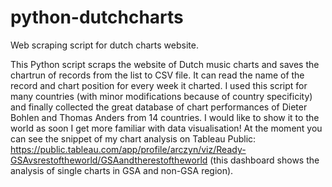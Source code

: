 # python-dutchcharts
Web scraping script for dutch charts website.

This Python script scraps the website of Dutch music charts and saves the chartrun of records from the list to CSV file. It can read the name of the record and chart position for every week it charted. I used this script for many countries (with minor modifications because of country specificity) and finally collected the great database of chart performances of Dieter Bohlen and Thomas Anders from 14 countries. I would like to show it to the world as soon I get more familiar with data visualisation!
At the moment you can see the snippet of my chart analysis on Tableau Public: https://public.tableau.com/app/profile/arczyn/viz/Ready-GSAvsrestoftheworld/GSAandtherestoftheworld (this dashboard shows the analysis of single charts in GSA and non-GSA region).
